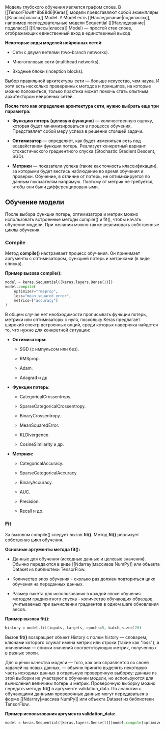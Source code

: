 Модель глубокого обучения является графом слоев. В [[TensorFlow#^8b88d6|Keras]] модели представляют собой экземпляры [[Классы|класса]] Model. У Model есть [[Наследование|подклассы]], например последовательные модели Sequential ([[Наследование|подкласс]] [[Классы|класса]] Model) — простой стек слоев, отображающих единственный вход в единственный выход.

**Некоторые виды моделей нейронных сетей:**

- Сети с двумя ветвями (two-branch networks).

- Многоголовые сети (multihead networks).

- Входные блоки (inception blocks).

Выбор правильной архитектуры сети — больше искусство, чем наука. И хотя есть несколько проверенных методов и принципов, на которые можно положиться, только практика может помочь стать опытным архитектором нейронных сетей.

**После того как определена архитектура сети, нужно выбрать еще три параметра:**

- **Функцию потерь (целевую функцию)** — количественную оценку, которая будет минимизироваться в процессе обучения. Представляет собой меру успеха в решении стоящей задачи.

- **Оптимизатор** — определяет, как будет изменяться сеть под воздействием функции потерь. Реализует конкретный вариант стохастического градиентного спуска (Stochastic Gradient Descent, SGD).

- **Метрики** — показатели успеха (такие как точность классификации), за которыми будет вестись наблюдение во время обучения и проверки. Обучение, в отличие от потерь, не оптимизируется по данным показателям напрямую. Поэтому от метрик не требуется, чтобы они были дифференцированными.

## Обучение модели

После выбора функции потерь, оптимизатора и метрик можно использовать встроенные методы compile() и fit(), чтобы начать обучение модели. При желании можно также реализовать собственные циклы обучения.

### Compile

Метод **compile()** настраивает процесс обучения. Он принимает аргументы с оптимизатором, функцией потерь и метриками (в виде списка).

**Пример вызова compile():**

```Python
model = keras.Sequential([keras.layers.Dense(1)])
model.compile(
	optimizer="rmsprop",
	loss="mean_squared_error",
	metrics=["accuracy"]
)
```

В общем случае нет необходимости прописывать функции потерь, метрики или оптимизаторы с нуля, поскольку Keras предлагает широкий спектр встроенных опций, среди которых наверняка найдется то, что нужно для конкретной ситуации:

- **Оптимизаторы:** 

	- SGD (с импульсом или без). 
	
	- RMSprop.
	
	- Adam.
	
	- Adagrad и др.

- **Функции потерь:**

	- CategoricalCrossentropy.
	
	- SparseCategoricalCrossentropy.
	
	- BinaryCrossentropy.
	
	- MeanSquaredError.
	
	- KLDivergence.
	
	- CosineSimilarity и др.

- **Метрики:** 
	
	- CategoricalAccuracy.
	
	- SparseCategoricalAccuracy.
	
	- BinaryAccuracy. 
	
	- AUC.
	
	- Precision.
	
	- Recall и др.

### Fit

За вызовом compile() следует вызов **fit()**. Метод **fit()** реализует собственно цикл обучения. 

**Основные аргументы метода fit():**

- Данные для обучения (исходные данные и целевые значения). Обычно передаются в виде [[Ndarray|массивов NumPy]] или объекта Dataset из библиотеки TensorFlow.

- Количество эпох обучения - сколько раз должен повториться цикл обучения на переданных данных. 

- Размер пакета для использования в каждой эпохе обучения методом градиентного спуска - количество обучающих образцов, учитываемых при вычислении градиентов в одном шаге обновления весов.

**Пример вызова fit():**

```Python
history = model.fit(inputs, targets, epochs=5, batch_size=128)
```

Вызов **fit()** возвращает объект History с полем history — словарем, ключами которого служат имена метрик или строки (такие как "loss"), а значениями — списки значений соответствующих метрик, полученных в разные эпохи.

Для оценки качества модели — того, как она справляется со своей задачей на новых данных, — обычно принято выделять некоторую часть исходных данных в отдельную проверочную выборку: данные из этой выборки не участвуют в обучении модели, но используются для вычисления величины потерь и метрик. Проверочную выборку можно передать методу **fit()** в аргументе validation_data. По аналогии с обучающими данными проверочные данные могут передаваться в форме [[Ndarray|массива NumPy]] или объекта Dataset из библиотеки TensorFlow.

**Пример использования аргумента validation_data:**

```Python
model = keras.Sequential([keras.layers.Dense(1)])model.compile(optimizer=keras.optimizers.RMSprop(learning_rate=0.1), loss=keras.losses.MeanSquaredError(), metrics=[keras.metrics.BinaryAccuracy()]) indices_permutation = np.random.permutation(len(inputs)) shuffled_inputs = inputs[indices_permutation] shuffled_targets = targets[indices_permutation] num_validation_samples = int(0.3 * len(inputs)) val_inputs = shuffled_inputs[:num_validation_samples] val_targets = shuffled_targets[:num_validation_samples] training_inputs = shuffled_inputs[num_validation_samples:] training_targets = shuffled_targets[num_validation_samples:] model.fit( training_inputs, training_targets, epochs=5, batch_size=16, validation_data=(val_inputs, val_targets) )
```